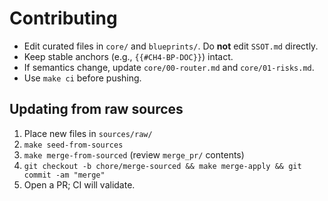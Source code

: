 
# Contributing
- Edit curated files in `core/` and `blueprints/`. Do **not** edit `SSOT.md` directly.
- Keep stable anchors (e.g., `{{#CH4-BP-DOC}}`) intact.
- If semantics change, update `core/00-router.md` and `core/01-risks.md`.
- Use `make ci` before pushing.

## Updating from raw sources
1. Place new files in `sources/raw/`
2. `make seed-from-sources`
3. `make merge-from-sourced` (review `merge_pr/` contents)
4. `git checkout -b chore/merge-sourced && make merge-apply && git commit -am "merge"`
5. Open a PR; CI will validate.
